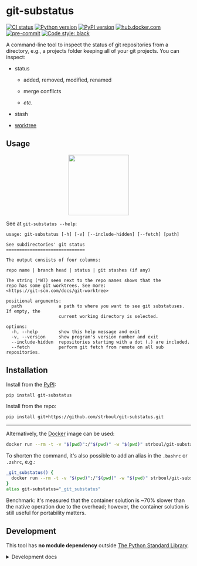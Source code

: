 # git-substatus

<!-- badges: start -->
[![CI status](https://github.com/strboul/git-substatus/workflows/CI/badge.svg)](https://github.com/strboul/git-substatus/actions)
[![Python version](https://img.shields.io/pypi/pyversions/git-substatus)](https://github.com/strboul/git-substatus/blob/master/git_substatus/__init__.py)
[![PyPI version](https://img.shields.io/pypi/v/git-substatus?color=%230073b7&label=pypi)](https://pypi.org/project/git-substatus/)
[![hub.docker.com](https://img.shields.io/docker/v/strboul/git-substatus?color=%230db7ed&label=docker)](https://hub.docker.com/r/strboul/git-substatus)
[![pre-commit](https://img.shields.io/badge/pre--commit-enabled-success)](https://github.com/strboul/git-substatus/blob/master/.pre-commit-config.yaml)
[![Code style: black](https://img.shields.io/badge/code%20style-black-000000.svg)](https://github.com/psf/black)
<!-- badges: end -->

A command-line tool to inspect the status of git repositories from a directory,
e.g., a projects folder keeping all of your git projects. You can inspect:

+ status

    - added, removed, modified, renamed

    - merge conflicts

    - *etc.*

+ stash

+ [worktree](https://git-scm.com/docs/git-worktree)

## Usage

<p align="center">
  <img
    src="https://user-images.githubusercontent.com/25015317/182024306-9e36ed67-7777-4786-9b2c-a90dd59347e1.png"
    height="165"
  />
</p>

See at `git-substatus --help`:

<!-- help-output: start -->
```
usage: git-substatus [-h] [-v] [--include-hidden] [--fetch] [path]

See subdirectories' git status
==============================

The output consists of four columns:

repo name | branch head | status | git stashes (if any)

The string (*WT) seen next to the repo names shows that the
repo has some git worktrees. See more:
<https://git-scm.com/docs/git-worktree>

positional arguments:
  path              a path to where you want to see git substatuses. If empty, the
                    current working directory is selected.

options:
  -h, --help        show this help message and exit
  -v, --version     show program's version number and exit
  --include-hidden  repositories starting with a dot (.) are included.
  --fetch           perform git fetch from remote on all sub repositories.
```
<!-- help-output: end -->

## Installation

Install from the [PyPI](https://pypi.org/project/git-substatus/):

```sh
pip install git-substatus
```

Install from the repo:

```sh
pip install git+https://github.com/strboul/git-substatus.git
```

* * *

Alternatively, the [Docker](https://hub.docker.com/r/strboul/git-substatus)
image can be used:

```sh
docker run --rm -t -v "$(pwd)":/"$(pwd)" -w "$(pwd)" strboul/git-substatus:latest
```

To shorten the command, it's also possible to add an alias in the `.bashrc` or
`.zshrc`, e.g.:

```sh
_git_substatus() {
  docker run --rm -t -v "$(pwd)":/"$(pwd)" -w "$(pwd)" strboul/git-substatus:latest "$@"
}
alias git-substatus="_git_substatus"
```

Benchmark: it's measured that the container solution is ~70% slower than the
native operation due to the overhead; however, the container solution is still
useful for portability matters.

## Development

This tool has **no module dependency** outside
[The Python Standard Library](https://docs.python.org/3/library/index.html).

<details>

<summary>Development docs</summary>

### Versioning and release

1. Bump up the `__version__` in `git_substatus/__init__.py` and commit the
   change in the batch where you changed the files.

2. (For the codeowners) This step is only on **master**. Create a version tag
   with `make tag-create` target. Push the tag to the origin with `make
   tag-push`. Upon the push, the release CI workflow will be triggered that
   will distribute the new version to the platforms, such as *PyPI*,
   *DockerHub*.

### pre-commit

Run pre-commit git hooks on every commit that run checks against the files
added to a commit.

Upon cloning the repo, set up `pre-commit`:
- Install pre-commit https://pre-commit.com/#installation
- Run `pre-commit install` that installs the hook scripts at `.git/hooks`

### Add tests

+ Write/update unit tests (if relevant). You can start by adding/modifying a
  case to generator file `tests/generate_test_repos.sh`.

### Run tests && debugging

```sh
virtualenv venv
source venv/bin/activate  # deactivate
pip install -r dev-requirements.txt  # pip freeze > dev-requirements.txt
make
```

Put a `breakpoint()` at a relevant place and run:

```sh
make test
```

### Add new methods

+ Use the reference to name the functions/methods in the module:
https://mirrors.edge.kernel.org/pub/software/scm/git/docs/gitglossary.html

</details>
